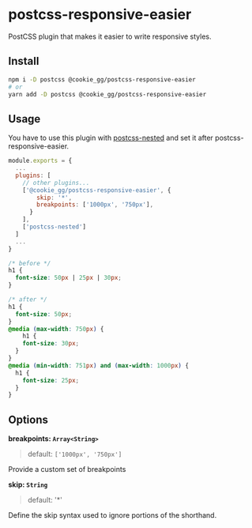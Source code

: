 # postcss-responsive-easier

PostCSS plugin that makes it easier to write responsive styles.

## Install

```bash
npm i -D postcss @cookie_gg/postcss-responsive-easier
# or
yarn add -D postcss @cookie_gg/postcss-responsive-easier
```

## Usage

You have to use this plugin with [postcss-nested](https://github.com/postcss/postcss-nested) and set it after postcss-responsive-easier.

```js:postcss.config.js
module.exports = {
  ...
  plugins: [
    // other plugins...
    ['@cookie_gg/postcss-responsive-easier', {
        skip: '*',
        breakpoints: ['1000px', '750px'],
      }
    ],
    ['postcss-nested']
  ]
  ...
}
```

```css:style.css
/* before */
h1 {
  font-size: 50px | 25px | 30px;
}

/* after */
h1 {
  font-size: 50px;
}
@media (max-width: 750px) {
    h1 {
    font-size: 30px;
  }
}
@media (min-width: 751px) and (max-width: 1000px) {
  h1 {
    font-size: 25px;
  }
}
```

## Options

**breakpoints: `Array<String>`**

> default: `['1000px', '750px']`

Provide a custom set of breakpoints

**skip: `String`**

> default: '\*'

Define the skip syntax used to ignore portions of the shorthand.
